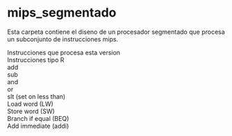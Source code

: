 # mips_segmentado
Esta carpeta contiene el diseno de un procesador segmentado que procesa un subconjunto de instrucciones mips.  
  
Instrucciones que procesa esta version  
  Instrucciones tipo R  
              add  
              sub  
              and  
              or  
              slt (set on less than)  
  Load word (LW)  
  Store word (SW)  
  Branch if equal (BEQ)  
  Add immediate (addi)  
